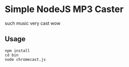 
# Simple NodeJS MP3 Caster

such music very cast wow

## Usage

```
npm install
cd bin
node chromecast.js
```

